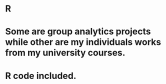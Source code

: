 # R
# Some are group analytics projects while other are my individuals works from my university courses.
# R code included.
